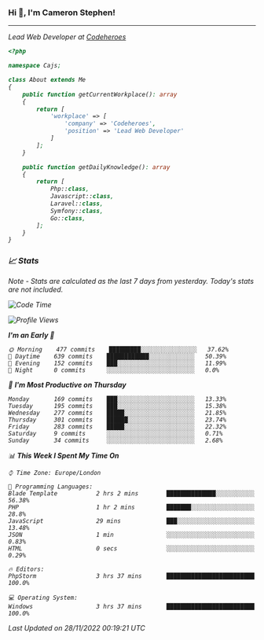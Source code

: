 ### Hi 👋, I'm Cameron Stephen!
<hr>
<p><em>Lead Web Developer at <a href="https://codeheroes.co.uk">Codeheroes</a></p>


```php
<?php

namespace Cajs;

class About extends Me
{
    public function getCurrentWorkplace(): array
    {
        return [
            'workplace' => [
                'company' => 'Codeheroes',
                'position' => 'Lead Web Developer'
            ]
        ];
    }

    public function getDailyKnowledge(): array
    {
        return [
            Php::class,
            Javascript::class,
            Laravel::class,
            Symfony::class,
            Go::class,
        ];
    }
}
```

### 📈 Stats
<p><em>Note - Stats are calculated as the last 7 days from yesterday. Today's stats are not included.</em></p>


<!--START_SECTION:waka-->
![Code Time](http://img.shields.io/badge/Code%20Time-3%2C227%20hrs%204%20mins-blue)

![Profile Views](http://img.shields.io/badge/Profile%20Views-0-blue)

**I'm an Early 🐤** 

```text
🌞 Morning    477 commits    █████████░░░░░░░░░░░░░░░░   37.62% 
🌆 Daytime    639 commits    ████████████░░░░░░░░░░░░░   50.39% 
🌃 Evening    152 commits    ███░░░░░░░░░░░░░░░░░░░░░░   11.99% 
🌙 Night      0 commits      ░░░░░░░░░░░░░░░░░░░░░░░░░   0.0%

```
📅 **I'm Most Productive on Thursday** 

```text
Monday       169 commits    ███░░░░░░░░░░░░░░░░░░░░░░   13.33% 
Tuesday      195 commits    ███░░░░░░░░░░░░░░░░░░░░░░   15.38% 
Wednesday    277 commits    █████░░░░░░░░░░░░░░░░░░░░   21.85% 
Thursday     301 commits    ██████░░░░░░░░░░░░░░░░░░░   23.74% 
Friday       283 commits    █████░░░░░░░░░░░░░░░░░░░░   22.32% 
Saturday     9 commits      ░░░░░░░░░░░░░░░░░░░░░░░░░   0.71% 
Sunday       34 commits     ░░░░░░░░░░░░░░░░░░░░░░░░░   2.68%

```


📊 **This Week I Spent My Time On** 

```text
⌚︎ Time Zone: Europe/London

💬 Programming Languages: 
Blade Template           2 hrs 2 mins        ██████████████░░░░░░░░░░░   56.38% 
PHP                      1 hr 2 mins         ███████░░░░░░░░░░░░░░░░░░   28.8% 
JavaScript               29 mins             ███░░░░░░░░░░░░░░░░░░░░░░   13.48% 
JSON                     1 min               ░░░░░░░░░░░░░░░░░░░░░░░░░   0.83% 
HTML                     0 secs              ░░░░░░░░░░░░░░░░░░░░░░░░░   0.29%

🔥 Editors: 
PhpStorm                 3 hrs 37 mins       █████████████████████████   100.0%

💻 Operating System: 
Windows                  3 hrs 37 mins       █████████████████████████   100.0%

```


 Last Updated on 28/11/2022 00:19:21 UTC
<!--END_SECTION:waka-->
